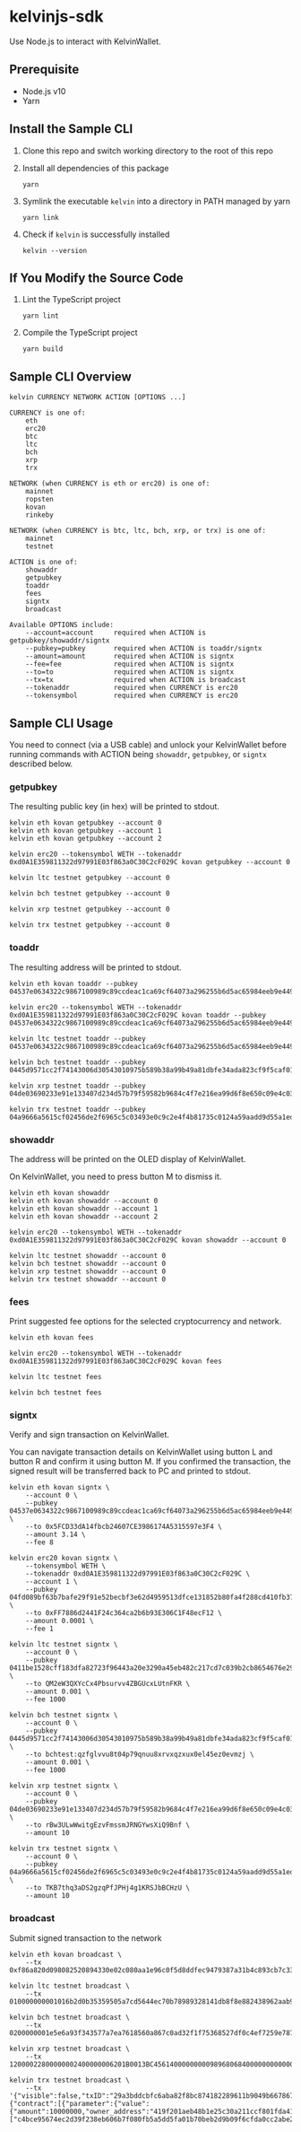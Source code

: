 # kelvinjs-sdk

Use Node.js to interact with KelvinWallet.

## Prerequisite

- Node.js v10
- Yarn

## Install the Sample CLI

1.  Clone this repo and switch working directory to the root of this repo

2.  Install all dependencies of this package
    ```
    yarn
    ```

3.  Symlink the executable `kelvin` into a directory in PATH managed by yarn
    ```
    yarn link
    ```

4.  Check if `kelvin` is successfully installed
    ```
    kelvin --version
    ```

## If You Modify the Source Code

1.  Lint the TypeScript project
    ```
    yarn lint
    ```

2.  Compile the TypeScript project
    ```
    yarn build
    ```

## Sample CLI Overview

```
kelvin CURRENCY NETWORK ACTION [OPTIONS ...]

CURRENCY is one of:
    eth
    erc20
    btc
    ltc
    bch
    xrp
    trx

NETWORK (when CURRENCY is eth or erc20) is one of:
    mainnet
    ropsten
    kovan
    rinkeby

NETWORK (when CURRENCY is btc, ltc, bch, xrp, or trx) is one of:
    mainnet
    testnet

ACTION is one of:
    showaddr
    getpubkey
    toaddr
    fees
    signtx
    broadcast

Available OPTIONS include:
    --account=account     required when ACTION is getpubkey/showaddr/signtx
    --pubkey=pubkey       required when ACTION is toaddr/signtx
    --amount=amount       required when ACTION is signtx
    --fee=fee             required when ACTION is signtx
    --to=to               required when ACTION is signtx
    --tx=tx               required when ACTION is broadcast
    --tokenaddr           required when CURRENCY is erc20
    --tokensymbol         required when CURRENCY is erc20
```

## Sample CLI Usage

You need to connect (via a USB cable) and unlock your KelvinWallet before
running commands with ACTION being `showaddr`, `getpubkey`, or `signtx`
described below.

### getpubkey

The resulting public key (in hex) will be printed to stdout.

```
kelvin eth kovan getpubkey --account 0
kelvin eth kovan getpubkey --account 1
kelvin eth kovan getpubkey --account 2

kelvin erc20 --tokensymbol WETH --tokenaddr 0xd0A1E359811322d97991E03f863a0C30C2cF029C kovan getpubkey --account 0

kelvin ltc testnet getpubkey --account 0

kelvin bch testnet getpubkey --account 0

kelvin xrp testnet getpubkey --account 0

kelvin trx testnet getpubkey --account 0
```

### toaddr

The resulting address will be printed to stdout.

```
kelvin eth kovan toaddr --pubkey 04537e0634322c9867100989c89ccdeac1ca69cf64073a296255b6d5ac65984eeb9e449270e250ef1dc25c44f5d8b8be3dd8417cdb5995444cc39a333d65e98dd9

kelvin erc20 --tokensymbol WETH --tokenaddr 0xd0A1E359811322d97991E03f863a0C30C2cF029C kovan toaddr --pubkey 04537e0634322c9867100989c89ccdeac1ca69cf64073a296255b6d5ac65984eeb9e449270e250ef1dc25c44f5d8b8be3dd8417cdb5995444cc39a333d65e98dd9

kelvin ltc testnet toaddr --pubkey 04537e0634322c9867100989c89ccdeac1ca69cf64073a296255b6d5ac65984eeb9e449270e250ef1dc25c44f5d8b8be3dd8417cdb5995444cc39a333d65e98dd9

kelvin bch testnet toaddr --pubkey 0445d9571cc2f74143006d30543010975b589b38a99b49a81dbfe34ada823cf9f5caf0186563583908ef78550750a2bc09b96fe2ecd6f88851fbfc22211cec5efc

kelvin xrp testnet toaddr --pubkey 04de03690233e91e133407d234d57b79f59582b9684c4f7e216ea99d6f8e650c09e4c0378388954be3fea64c839dc83ce291bd09ffac60f1ac7cade1a484da2ce5

kelvin trx testnet toaddr --pubkey 04a9666a5615cf02456de2f6965c5c03493e0c9c2e4f4b81735c0124a59aadd9d55a1edfdc14f142660388f78b2a8e0f79f9837cfdeaf62f8594a4dcb6d955cf92
```

### showaddr

The address will be printed on the OLED display of KelvinWallet.

On KelvinWallet, you need to press button M to dismiss it.

```
kelvin eth kovan showaddr
kelvin eth kovan showaddr --account 0
kelvin eth kovan showaddr --account 1
kelvin eth kovan showaddr --account 2

kelvin erc20 --tokensymbol WETH --tokenaddr 0xd0A1E359811322d97991E03f863a0C30C2cF029C kovan showaddr --account 0

kelvin ltc testnet showaddr --account 0
kelvin bch testnet showaddr --account 0
kelvin xrp testnet showaddr --account 0
kelvin trx testnet showaddr --account 0
```

### fees

Print suggested fee options for the selected cryptocurrency and network.

```
kelvin eth kovan fees

kelvin erc20 --tokensymbol WETH --tokenaddr 0xd0A1E359811322d97991E03f863a0C30C2cF029C kovan fees

kelvin ltc testnet fees

kelvin bch testnet fees
```

### signtx

Verify and sign transaction on KelvinWallet.

You can navigate transaction details on KelvinWallet using button L and button
R and confirm it using button M.  If you confirmed the transaction, the signed
result will be transferred back to PC and printed to stdout.

```
kelvin eth kovan signtx \
    --account 0 \
    --pubkey 04537e0634322c9867100989c89ccdeac1ca69cf64073a296255b6d5ac65984eeb9e449270e250ef1dc25c44f5d8b8be3dd8417cdb5995444cc39a333d65e98dd9 \
    --to 0x5FCD33dA14fbcb24607CE3986174A5315597e3F4 \
    --amount 3.14 \
    --fee 8

kelvin erc20 kovan signtx \
    --tokensymbol WETH \
    --tokenaddr 0xd0A1E359811322d97991E03f863a0C30C2cF029C \
    --account 1 \
    --pubkey 04fd089bf63b7bafe29f91e52becbf3e62d4959513dfce131852b80fa4f288cd410fb3711030bdae62ae94784f09e55329bcc3214e907982bc8c51f0d09c1f28d2 \
    --to 0xFF7886d2441F24c364ca2b6b93E306C1F48ecF12 \
    --amount 0.0001 \
    --fee 1

kelvin ltc testnet signtx \
    --account 0 \
    --pubkey 0411be1528cff183dfa82723f96443a20e3290a45eb482c217cd7c039b2cb8654676e296aa9603d5463a1104240fa1423f268674caec46d3cc0326fbd1fc8cc8e0 \
    --to QM2eW3QXYcCx4Pbsurvv4ZBGUcxLUtnFKR \
    --amount 0.001 \
    --fee 1000

kelvin bch testnet signtx \
    --account 0 \
    --pubkey 0445d9571cc2f74143006d30543010975b589b38a99b49a81dbfe34ada823cf9f5caf0186563583908ef78550750a2bc09b96fe2ecd6f88851fbfc22211cec5efc \
    --to bchtest:qzfglvvu8t04p79qnuu8xrvxqzxux0el45ez0evmzj \
    --amount 0.001 \
    --fee 1000

kelvin xrp testnet signtx \
    --account 0 \
    --pubkey 04de03690233e91e133407d234d57b79f59582b9684c4f7e216ea99d6f8e650c09e4c0378388954be3fea64c839dc83ce291bd09ffac60f1ac7cade1a484da2ce5 \
    --to rBw3ULwWwitgEzvFmssmJRNGYwsXiQ9Bnf \
    --amount 10

kelvin trx testnet signtx \
    --account 0 \
    --pubkey 04a9666a5615cf02456de2f6965c5c03493e0c9c2e4f4b81735c0124a59aadd9d55a1edfdc14f142660388f78b2a8e0f79f9837cfdeaf62f8594a4dcb6d955cf92 \
    --to TKB7thq3aDS2gzqPfJPHj4g1KRSJbBCHzU \
    --amount 10
```

### broadcast

Submit signed transaction to the network

```
kelvin eth kovan broadcast \
    --tx 0xf86a820d098082520894330e02c080aa1e96c0f5d8ddfec9479387a31b4c893cb7c337151a71e5808077a0278ba1215e987dedafaf7cdaeaa0f6d4333a25088e5180194d22915b5edf5b21a0209b5b18084583c639463a1bd846781e199b17213823582b9e8b9039e5fbb1a5

kelvin ltc testnet broadcast \
    --tx 010000000001016b2d0b35359505a7cd5644ec70b78989328141db8f8e882438962aab9895049400000000171600141c51f2cbe98d822a12e5cfda7d058ceb7ac4f19bffffffff02a08601000000000017a91404aa07fdd9b5a2e0339afff708ff9f9dea6999ea87baad0a000000000017a9141c229ac6c4928a7994d07b8552fc03374e35fe20870248304502210085ffdc18d388873f0f6d6a922fabd81bc2b0823e84ba667db32d654347c22fdb02205932532a8b75235455e38aff7abbc3c4879626023d684bb3012f47fd455ff3e9012102434b4913e58aef8861c026d4c6e0b070a5fccd27478e25e934359aafa5e3d01900000000

kelvin bch testnet broadcast \
    --tx 0200000001e5e6a93f343577a7ea7618560a867c0ad32f1f75368527df0c4ef7259e787f8e010000006a47304402201879bf6040be5dbc9c7c0b5e8cc91e2d7c74cab389ccbbf2f36641fd169ac76d02202eb05f3993b9990d8f28fdf12285db3cdc36d981e64a06452363cc63b0e8ec7341210245d9571cc2f74143006d30543010975b589b38a99b49a81dbfe34ada823cf9f5ffffffff02a0860100000000001976a914928fb19c3adf50f8a09f38730d86008dc33f3fad88ac5aea9400000000001976a9140ebaa63a505966bf183e647d303125e70261a9a288ac00000000

kelvin xrp testnet broadcast \
    --tx 12000022800000002400000006201B0013BC4561400000000098968068400000000000000C732103DE03690233E91E133407D234D57B79F59582B9684C4F7E216EA99D6F8E650C0974473045022100F60FC21BB7986A4417D29FC40D8387B90085FEC8EDC26ACC26692864B4EFB2C2022060254FA6D3E84401157782A0D03817FCC2F720F172F71AAA43818E2EE028F5F18114D3CE592EE037F3CFB5E906C5E09230716CBC23FC83146F6B0203D87AFF7A7BD88183DC304974616A9CA8

kelvin trx testnet broadcast \
    --tx '{"visible":false,"txID":"29a3bddcbfc6aba82f8bc874182289611b9049b667867f107d9d70d93205b5ba","raw_data":{"contract":[{"parameter":{"value":{"amount":10000000,"owner_address":"419f201aeb48b1e25c30a211ccf801fda41128478e","to_address":"4164f9dbbd04dc82e030bbe7da69907a0230265120"},"type_url":"type.googleapis.com/protocol.TransferContract"},"type":"TransferContract"}],"ref_block_bytes":"a7c0","ref_block_hash":"8ffc26ab7b39a1b9","expiration":1571303373759,"timestamp":1571299773759},"raw_data_hex":"0a02a7c022088ffc26ab7b39a1b940bff7eac7dd2d5a68080112640a2d747970652e676f6f676c65617069732e636f6d2f70726f746f636f6c2e5472616e73666572436f6e747261637412330a15419f201aeb48b1e25c30a211ccf801fda41128478e12154164f9dbbd04dc82e030bbe7da69907a02302651201880ade20470bf9a8fc6dd2d","signature":["c4bce95674ec2d39f238eb606b7f080fb5a5dd5fa01b70beb2d9b09f6cfda0cc2abe235eaf44e00e3714aee1d7fc5fc623c11d2be4a7a3e64d057eaa3e98bb2900"]}'
```

